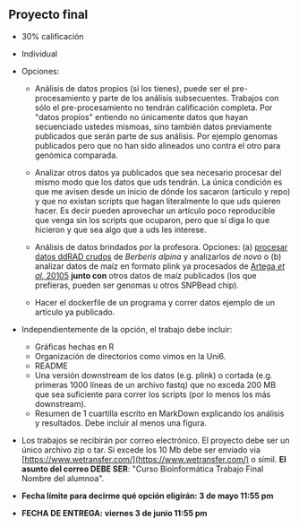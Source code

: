 ## Proyecto final 

* 30% calificación
* Individual

* Opciones:
   - Análisis de datos propios (si los tienes), puede ser el pre-procesamiento y parte de los análisis subsecuentes. Trabajos con sólo el pre-procesamiento no tendrán calificación completa. Por "datos propios" entiendo no únicamente datos que hayan secuenciado ustedes mismoas, sino también datos previamente publicados que serán parte de sus análisis. Por ejemplo genomas publicados pero que no han sido alineados uno contra el otro para genómica comparada. 
  
   - Analizar otros datos ya publicados que sea necesario procesar del mismo modo que los datos que uds tendrán. La única condición es que me avisen desde un inicio de dónde los sacaron (artículo y repo) y que no existan scripts que hagan literalmente lo que uds quieren hacer. Es decir pueden aprovechar un artículo poco reproducible que venga sin los scripts que ocuparon, pero que sí diga lo que hicieron y que sea algo que a uds les interese. 

   - Análisis de datos brindados por la profesora. Opciones: (a) [procesar datos ddRAD crudos](https://copy.com/3NpIfMDictJlwdes) de *Berberis alpina* y analizarlos *de novo* o (b) analizar datos de maíz en formato plink ya procesados de [Artega *et al*, 20105](http://datadryad.org/resource/doi:10.5061/dryad.4t20n) **junto con**  otros datos de maíz publicados (los que prefieras, pueden ser genomas u otros SNPBead chip).  

   - Hacer el dockerfile de un programa y correr datos ejemplo de un artículo ya publicado.
  

* Independientemente de la opción, el trabajo debe incluir:
   - Gráficas hechas en R
   - Organización de directorios como vimos en la Uni6.
   - README
   - Una versión downstream de los datos (e.g. plink) o cortada (e.g. primeras 1000 líneas de un archivo fastq) que no exceda 200 MB que sea suficiente para correr los scripts (por lo menos los más downstream).
   - Resumen de 1 cuartilla escrito en MarkDown explicando los análisis y resultados. Debe incluir al menos una figura.
   
* Los trabajos se recibirán por correo electrónico. El proyecto debe ser un único archivo zip o tar. Si excede los 10 Mb debe ser enviado via [https://www.wetransfer.com/](https://www.wetransfer.com/) o símil. **El asunto del correo DEBE SER**: "Curso Bioinformática Trabajo Final Nombre del alumnoa". 

* **Fecha límite para decirme qué opción eligirán: 3 de mayo 11:55 pm** 

* **FECHA DE ENTREGA: viernes 3 de junio 11:55 pm**



